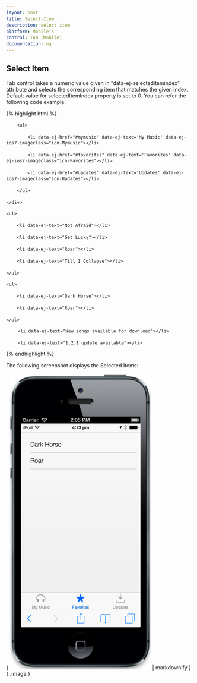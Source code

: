 ```yaml
---
layout: post
title: Select-Item
description: select item
platform: Mobilejs
control: Tab (Mobile)
documentation: ug
---
```


## Select Item

Tab control takes a numeric value given in “data-ej-selecteditemindex” attribute and selects the corresponding item that matches the given index. Default value for selectedItemIndex property is set to 0. You can refer the following code example.

{% highlight html %}



<div data-role="ejmtab" id="tab" data-ej-rendermode="ios7" data-ej-selecteditemindex="1" >

        <ul>

            <li data-ej-href="#mymusic" data-ej-text='My Music' data-ej-ios7-imageclass="icn-Mymusic"></li>

            <li data-ej-href="#favorites" data-ej-text='Favorites' data-ej-ios7-imageclass="icn-Favorites"></li>

            <li data-ej-href="#updates" data-ej-text='Updates' data-ej-ios7-imageclass="icn-Updates"></li>

        </ul>

    </div>

<!-- Tab first item -->

<div data-role="ejmlistview" data-ej-showheader="false" id="mymusic">

    <ul>

        <li data-ej-text="Not Afraid"></li>

        <li data-ej-text="Get Lucky"></li>

        <li data-ej-text="Roar"></li>

        <li data-ej-text="Till I Collapse"></li>

    </ul>

</div>

<!-- Tab second item -->

<div data-role="ejmlistview" data-ej-showheader="false" id="favorites">

    <ul>

        <li data-ej-text="Dark Horse"></li>

        <li data-ej-text="Roar"></li>

    </ul>

</div>

<!-- Tab third item -->

<div data-role="ejmlistview" data-ej-showheader="false" id="updates">

 <ul>

     <li data-ej-text="New songs available for download"></li>

     <li data-ej-text="1.2.1 update available"></li>

 </ul>

</div>



{% endhighlight %}

The following screenshot displays the Selected Items:

{ ![C:/Users/vincentxavier/Desktop/Work/Documentation/Complete Doc/Tab/Tab Complete Doc/Screen shots/tab5.png](Select-Item_images/Select-Item_img1.png) | markdownify }
{:.image }


